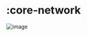 # :core-network
![image](https://github.com/HMOAA/HMOA_ANDROID/assets/67788699/1648e1ed-67d6-494f-bf56-1ae840be669b)
